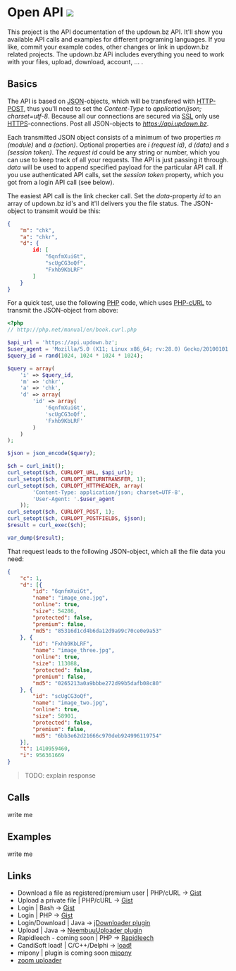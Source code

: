 # Open API  ![](https://github.com/elmoyak/ud-api/blob/master/misc/logo.png)

This project is the API documentation of the updown.bz API. It'll show you available API calls and examples for different programing languages. If you like, commit your example codes, other changes or link in updown.bz related projects. The updown.bz APi includes everything you need to work with your files, upload, download, account, ... .
 
## Basics
The API is based on [JSON](http://en.wikipedia.org/wiki/JSON)-objects, which will be transfered with [HTTP-POST](http://en.wikipedia.org/wiki/POST_(HTTP)), thus you'll need to set the _Content-Type_ to _application/json; charset=utf-8_. Because all our connections are secured via [SSL](http://en.wikipedia.org/wiki/Transport_Layer_Security) only use  [HTTPS](http://en.wikipedia.org/wiki/HTTP_Secure)-connections. Post all JSON-objects to _https://api.updown.bz_.

Each transmitted JSON object consists of a minimum of two properties _m (module)_ and _a (action)_. Optional properties are _i (request id)_, _d (data)_ and _s (session token)_. The _request id_ could be any string or number, which you can use to keep track of all your requests. The API is just passing it through. _data_ will be used to append specified payload for the particular API call. If you use authenticated API calls, set the _session token_ property, which you got from a login API call (see below).

The easiest API call is the link checker call. Set the _data_-property _id_ to an array of updown.bz id's and it'll delivers you the file status. The JSON-object to transmit would be this:
```json
{
    "m": "chk",
    "a": "chkr",
    "d": {
        id: [
            "6qnfmXuiGt",
            "scUgCG3oQf",
            "Fxhb9KbLRF"
        ]
    }
}
```

For a quick test, use the following [PHP](http://php.net/docs.php) code, which uses [PHP-cURL](http://php.net/manual/en/book.curl.php) to transmit the JSON-object from above:

```php
<?php
// http://php.net/manual/en/book.curl.php

$api_url = 'https://api.updown.bz';
$user_agent = 'Mozilla/5.0 (X11; Linux x86_64; rv:28.0) Gecko/20100101 Firefox/28.0';
$query_id = rand(1024, 1024 * 1024 * 1024);

$query = array(
    'i' => $query_id,
    'm' => 'chkr',
    'a' => 'chk',
    'd' => array(
        'id' => array(
            '6qnfmXuiGt',
            'scUgCG3oQf',
            'Fxhb9KbLRF'
        )
    )
);

$json = json_encode($query);

$ch = curl_init();
curl_setopt($ch, CURLOPT_URL, $api_url);
curl_setopt($ch, CURLOPT_RETURNTRANSFER, 1);
curl_setopt($ch, CURLOPT_HTTPHEADER, array(
        'Content-Type: application/json; charset=UTF-8',
        'User-Agent: '.$user_agent
    ));
curl_setopt($ch, CURLOPT_POST, 1);
curl_setopt($ch, CURLOPT_POSTFIELDS, $json);
$result = curl_exec($ch);

var_dump($result);
```

That request leads to the following JSON-object, which all the file data you need:
```json
{
    "c": 1,
    "d": [{
        "id": "6qnfmXuiGt",
        "name": "image_one.jpg",
        "online": true,
        "size": 54286,
        "protected": false,
        "premium": false,
        "md5": "85316d1cd4b6da12d9a99c70ce0e9a53"
    }, {
        "id": "Fxhb9KbLRF",
        "name": "image_three.jpg",
        "online": true,
        "size": 113088,
        "protected": false,
        "premium": false,
        "md5": "0265213a0a9bbbe272d99b5dafb08c80"
    }, {
        "id": "scUgCG3oQf",
        "name": "image_two.jpg",
        "online": true,
        "size": 58901,
        "protected": false,
        "premium": false,
        "md5": "6bb3e62d21666c970deb924996119754"
    }],
    "t": 1410959460,
    "i": 956361669
}
```

> TODO: explain response

## Calls
write me

## Examples
write me

## Links
+ Download a file as registered/premium user | PHP/cURL -> [Gist](https://gist.github.com/elmoyak/e84b13ae38ef4aefa5b0)
+ Upload a private file | PHP/cURL -> [Gist](https://gist.github.com/elmoyak/cde2c5328f9250876e52)
+ Login | Bash -> [Gist](https://gist.github.com/elmoyak/fc88558bd4d18632bad0)
+ Login | PHP -> [Gist](https://gist.github.com/elmoyak/cbd6973b4f27700fff00)
+ Login/Download | Java -> [jDownloader plugin](https://github.com/svn2github/jdownloader/blob/9e70773ac2d4b44ec7f93e41d97a6376d0c71c26/src/jd/plugins/hoster/UpDownBz.java)
+ Upload | Java -> [NeembuuUploader plugin](http://sourceforge.net/p/neembuuuploader/code/HEAD/tree/NeembuuUploader/src/neembuuuploader/uploaders/UpdownBz.java)
+ Rapidleech - coming soon | PHP -> [Rapidleech](https://github.com/elmoyak/rapidleech)
+ CandiSoft load! | C/C++/Delphi -> [load!](http://www.candisoft.com/?q=de/node/8)
+ mipony | plugin is coming soon [mipony](http://www.mipony.net)
+ [zoom uploader](http://z-o-o-m.eu/)
